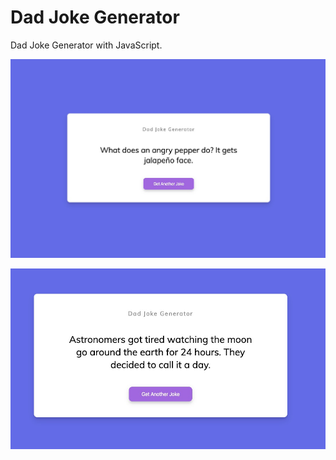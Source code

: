 # Dad Joke Generator
Dad Joke Generator with JavaScript.

![screenshot of Dad Joke Generator](image/screen_shot_1.jpg)

![screenshot of Dad Joke Generator](image/screen_shot_2.jpg)
